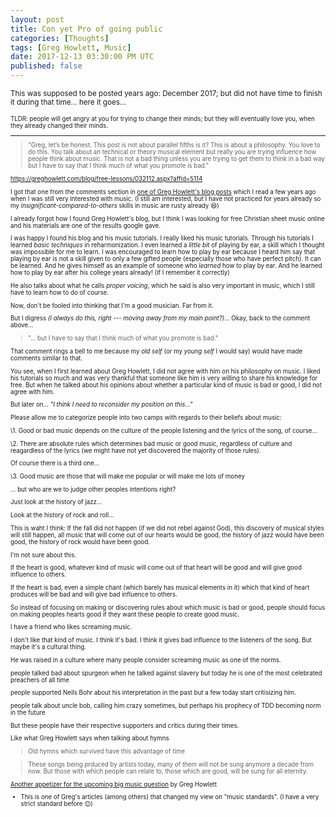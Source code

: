 ```yaml
---
layout: post
title: Con yet Pro of going public
categories: [Thoughts]
tags: [Greg Howlett, Music]
date: 2017-12-13 03:30:00 PM UTC
published: false
---
```


<!-- December 10, 2017 11:30:00 PM Philippine Time -->


<small>This was supposed to be posted years ago: December 2017; but did not have time to finish it during that time... here it goes...<small>

TLDR: people will get angry at you for trying to change their minds; but they will eventually love you, when they already changed their minds.

-----

> "Greg, let’s be honest. This post is not about parallel fifths is it? This is about a philosophy. You love to do this. You talk about an technical or theory musical element but really you are trying influence how people think about music. That is not a bad thing unless you are trying to get them to think in a bad way but I have to say that I think much of what you promote is bad."

https://greghowlett.com/blog/free-lessons/032112.aspx?affid=5114

I got that one from the comments section in [one of Greg Howlett's blog posts](https://greghowlett.com/blog/free-lessons/032112.aspx?affid=5114) which I read a few years ago when I was still very interested with music. (I still am interested, but I have not practiced for years already so my _insignificant-compared-to-others_ skills in music are rusty already :laughing:)



<!--more-->

I already forgot how I found Greg Howlett's blog, but I think I was looking for free Christian sheet music online and his materials are one of the results google gave.

I was happy I found his blog and his music tutorials. I really liked his music tutorials. Through his tutorials I learned _basic techniques_ in reharmonization. I even learned a _little bit_ of playing by ear, a skill which I thought was impossible for me to learn. I was encouraged to learn how to play by ear because I heard him say that playing by ear is not a skill given to only a few gifted people (especially those who have perfect pitch). It can be learned. And he gives himself as an example of someone who _learned_ how to play by ear. And he learned how to play by ear after his college years already! (if I remember it correctly)

He also talks about what he calls _proper voicing_, which he said is also very important in music, which I still have to learn how to do of course.

Now, don't be fooled into thinking that I'm a good musician. Far from it. 

But I digress _(I always do this, right --- moving away from my main point?)_... Okay, back to the comment above...

> "... but I have to say that I think much of what you promote is bad."

That comment rings a bell to me because my _old self_ (or my _young self_ I would say) would have made comments similar to that.

You see, when I first learned about Greg Howlett, I did not agree with him on his philosophy on music.
I liked his tutorials so much and was very thankful that someone like him is very willing to share his knowledge for free. But when he talked about his opinions about whether a particular kind of music is bad or good, I did not agree with him.

But later on... _"I think I need to reconsider my position on this..."_



<!-- If I am allowed to do this, I think we can categorize people's camps: -->

Please allow me to categorize people into two camps with regards to their beliefs about music:

\1. Good or bad music depends on the culture of the people listening and the lyrics of the song, of course...

\2. There are absolute rules which determines bad music or good music, regardless of culture and reagardless of the lyrics (we might have not yet discovered the majority of those rules).


Of course there is a third one...

\3. Good music are those that will make me popular or will make me lots of money

... but who are we to judge other peoples intentions right?



Just look at the history of jazz...

Look at the history of rock and roll...

This is waht I think: If the fall did not happen (if we did not rebel against God), this discovery of musical styles will still happen, all music that will come out of our hearts would be good, the history of jazz would have been good, the history of rock would have been good.

I'm not sure about this.



If the heart is good, whatever kind of music will come out of that heart will be good and will give good influence to others.

If the heart is bad, even a simple chant (which barely has musical elements in it) which that kind of heart produces will be bad and will give bad influence to others.


So instead of focusing on making or discovering rules about which music is bad or good, people should focus on making peoples hearts good if they want these people to create good music.




I have a friend who likes screaming music.

I don't like that kind of music. I think it's bad. I think it gives bad influence to the listeners of the song. But maybe it's a cultural thing.

He was raised in a culture where many people consider screaming music as one of the norms.












people talked bad about spurgeon when he talked against slavery but today he is one of the most celebrated preachers of all time

people supported Neils Bohr about his interpretation in the past but a few today start critisizing him.

people talk about uncle bob, calling him crazy sometimes, but perhaps his prophecy of TDD becoming norm in the future

But these people have their respective supporters and critics during their times.

Like what Greg Howlett says when talking about hymns

> Old hymns which survived have this advantage of time

> These songs being prduced by artists today, many of them will not be sung anymore a decade from now. But those with which people can relate to, those which are good, will be sung for all eternity.







[Another appetizer for the upcoming big music question](https://greghowlett.com/blog/music-philosophy/appetizer.aspx?affid=5114) by Greg Howlett
- This is one of Greg's articles (among others) that changed my view on "music standards". (I have a very strict standard before :blush:)
